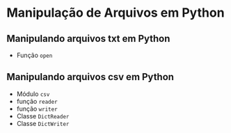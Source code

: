 # Manipulação de Arquivos em Python

## Manipulando arquivos txt em Python
* Função `open`

## Manipulando arquivos csv em Python
* Módulo `csv`
* função `reader`
* função `writer`
* Classe `DictReader`
* Classe `DictWriter`